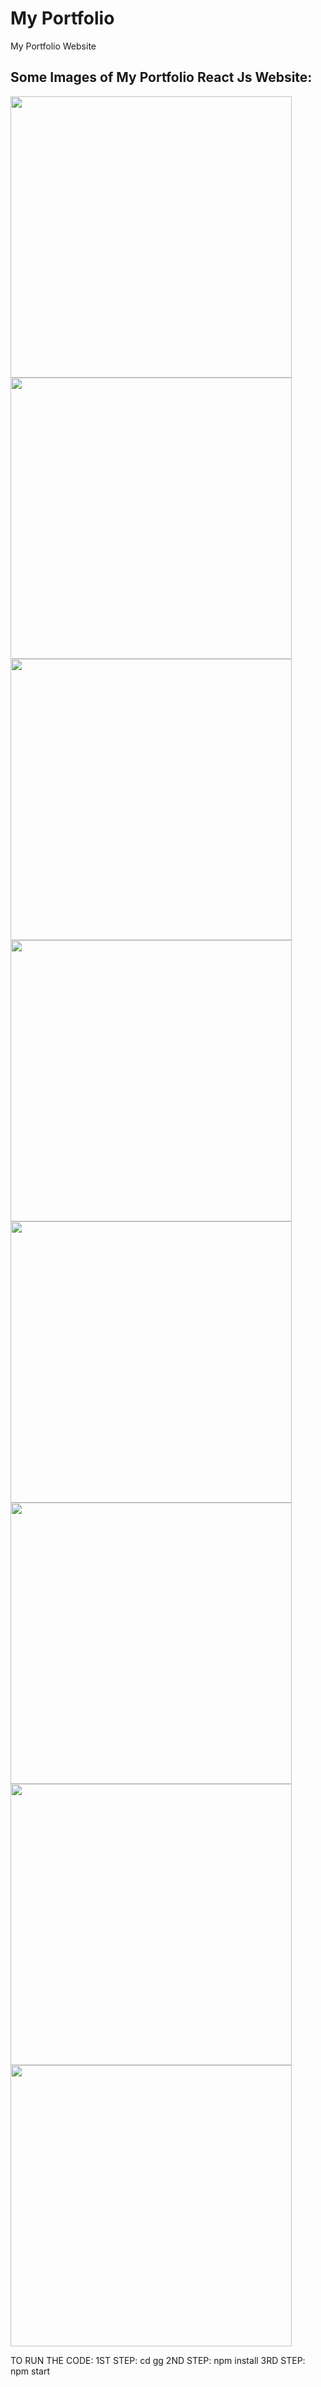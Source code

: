 # My Portfolio
My Portfolio Website
## Some Images of My Portfolio React Js Website:

<img width="450px;" src="https://i.imgur.com/gV102NO.png"/>
<img width="450px;" src="https://i.imgur.com/lC2wgam.png"/>
<img width="450px;" src="https://i.imgur.com/cLRcTI6.png"/>
<img width="450px;" src="https://i.imgur.com/hoqmd4k.png"/>
<img width="450px;" src="https://i.imgur.com/2pGGGf6.png"/>
<img width="450px;" src="https://i.imgur.com/nSFw9tG.png"/>
<img width="450px;" src="https://i.imgur.com/CVUUr0J.png"/>
<img width="450px;" src="https://i.imgur.com/Nisv4gD.png"/>

TO RUN THE CODE: 
1ST STEP: cd gg
2ND STEP: npm install
3RD STEP: npm start

